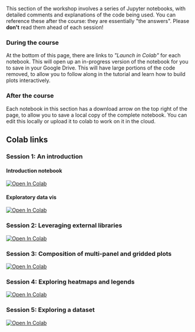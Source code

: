 This section of the workshop involves a series of Jupyter notebooks, with detailed comments and explanations of the code being used. You can reference these after the course: they are essentially "the answers". Please **don't** read them ahead of each session!

### During the course

At the bottom of this page, there are links to *"Launch in Colab"* for each notebook. This will open up an in-progress version of the notebook for you to save in your Google Drive. This will have large portions of the code removed, to allow you to follow along in the tutorial and learn how to build plots interactively.

### After the course

Each notebook in this section has a download arrow on the top right of the page, to allow you to save a local copy of the complete notebook. You can edit this locally or upload it to colab to work on it in the cloud.

## Colab links

### Session 1: An introduction

#### Introduction notebook

<a target="_blank" href="https://colab.research.google.com/github/murphyqm/key-data-vis-requirements/blob/main/docs/nbs/01_datavis_exercises.ipynb">
  <img src="https://colab.research.google.com/assets/colab-badge.svg" alt="Open In Colab"/>
</a>

#### Exploratory data vis

<a target="_blank" href="https://colab.research.google.com/github/murphyqm/key-data-vis-requirements/blob/main/other-nbs/01b_datavis_solutions.ipynb">
  <img src="https://colab.research.google.com/assets/colab-badge.svg" alt="Open In Colab"/>
</a>


### Session 2: Leveraging external libraries

<a target="_blank" href="https://colab.research.google.com/github/murphyqm/key-data-vis-requirements/blob/main/docs/nbs/02_datavis_solutions.ipynb">
  <img src="https://colab.research.google.com/assets/colab-badge.svg" alt="Open In Colab"/>
</a>

### Session 3: Composition of multi-panel and gridded plots

<a target="_blank" href="https://colab.research.google.com/github/murphyqm/key-data-vis-requirements/blob/main/docs/nbs/03_datavis_solutions.ipynb">
  <img src="https://colab.research.google.com/assets/colab-badge.svg" alt="Open In Colab"/>
</a>

### Session 4: Exploring heatmaps and legends

<a target="_blank" href="https://colab.research.google.com/github/murphyqm/key-data-vis-requirements/blob/main/docs/nbs/04_datavis_solutions.ipynb">
  <img src="https://colab.research.google.com/assets/colab-badge.svg" alt="Open In Colab"/>
</a>

### Session 5: Exploring a dataset

<a target="_blank" href="https://colab.research.google.com/github/murphyqm/key-data-vis-requirements/blob/main/docs/nbs/05_datavis_solutions.ipynb">
  <img src="https://colab.research.google.com/assets/colab-badge.svg" alt="Open In Colab"/>
</a>

